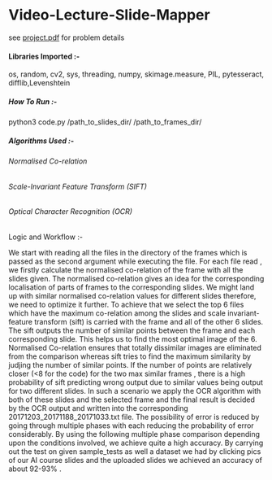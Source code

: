 # Video-Lecture-Slide-Mapper
see [project.pdf](https://github.com/nsk06/Video-Lecture-Slide-Mapper/blob/master/Project.pdf) for problem details

#### Libraries Imported :-

os, random, cv2, sys, threading, numpy, skimage.measure, PIL, pytesseract, difflib,Levenshtein

##### How To Run :-
python3 code.py /path_to_slides_dir/     /path_to_frames_dir/

##### Algorithms Used :-
###### Normalised Co-relation
###### Scale-Invariant Feature Transform (SIFT)
 ###### Optical Character Recognition (OCR)

Logic and Workflow :-

We start with reading all the files in the directory of the frames which is passed as the second argument while executing the file. For each file read , we firstly calculate the normalised co-relation of the frame with all the slides given. The normalised co-relation gives an idea for the corresponding localisation of parts of frames to the corresponding slides. We might land up with similar normalised co-relation values for different slides therefore, we need to optimize it further. To achieve that we select the top 6 files which have the maximum co-relation among the slides and scale invariant-feature transform (sift) is carried with the frame and all of the other 6 slides. The sift outputs the number of similar points between the frame and each corresponding slide. This helps us to find the most optimal image of the 6. Normalised Co-relation ensures that totally dissimilar images are eliminated from the comparison whereas sift tries to find the maximum similarity by judjing the number of similar points. If the number of points are relatively closer (<8 for the code) for the two max similar frames , there is a high probability of sift predicting wrong output due to similar values being output for two different slides. In such a scenario we apply the OCR algorithm with both of these slides and the selected frame and the final result is decided by the OCR output and written into the corresponding 20171203_20171188_20171033.txt file. The possibility of error is reduced by going through multiple phases with each reducing the probability of error considerably.  By using the following multiple phase comparison depending upon the conditions involved, we achieve quite a high accuracy. By carrying out the test on given sample_tests as well a dataset we had by clicking pics of our AI course slides and the uploaded slides we achieved an accuracy of about 92-93% . 

